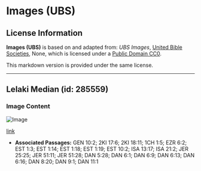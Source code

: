 # Images (UBS)

## License Information

**Images (UBS)** is based on and adapted from: _UBS Images_, [United Bible Societies](https://unitedbiblesocieties.org/), None, which is licensed under a [Public Domain CC0](https://creativecommons.org/public-domain/cc0/).

This markdown version is provided under the same license.



--------------------------------

## Lelaki Median (id: 285559)

### Image Content

![Image](https://cdn.aquifer.bible/aquifer-content/resources/Media/WEB-0626_median_man.jpg)

[link](https://cdn.aquifer.bible/aquifer-content/resources/Media/WEB-0626_median_man.jpg)

* **Associated Passages:** GEN 10:2; 2KI 17:6; 2KI 18:11; 1CH 1:5; EZR 6:2; EST 1:3; EST 1:14; EST 1:18; EST 1:19; EST 10:2; ISA 13:17; ISA 21:2; JER 25:25; JER 51:11; JER 51:28; DAN 5:28; DAN 6:1; DAN 6:9; DAN 6:13; DAN 6:16; DAN 8:20; DAN 9:1; DAN 11:1

